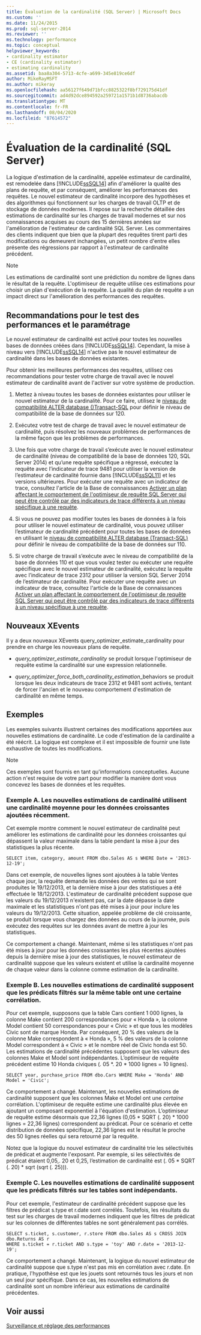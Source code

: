 ```yaml
---
title: Évaluation de la cardinalité (SQL Server) | Microsoft Docs
ms.custom: ''
ms.date: 11/24/2015
ms.prod: sql-server-2014
ms.reviewer: ''
ms.technology: performance
ms.topic: conceptual
helpviewer_keywords:
- cardinality estimator
- CE (cardinality estimator)
- estimating cardinality
ms.assetid: baa8a304-5713-4cfe-a699-345e819ce6df
author: MikeRayMSFT
ms.author: mikeray
ms.openlocfilehash: aa56127f649d71bfcc8825322f8bf729175d41df
ms.sourcegitcommit: ad4d92dce894592a259721a1571b1d8736abacdb
ms.translationtype: MT
ms.contentlocale: fr-FR
ms.lasthandoff: 08/04/2020
ms.locfileid: "87614572"
---
```

# <a name="cardinality-estimation-sql-server"></a>Évaluation de la cardinalité (SQL Server)
  La logique d'estimation de la cardinalité, appelée estimateur de cardinalité, est remodelée dans [!INCLUDE[ssSQL14](../../includes/sssql14-md.md)] afin d'améliorer la qualité des plans de requête, et par conséquent, améliorer les performances des requêtes. Le nouvel estimateur de cardinalité incorpore des hypothèses et des algorithmes qui fonctionnent sur les charges de travail OLTP et de stockage de données modernes. Il repose sur la recherche détaillée des estimations de cardinalité sur les charges de travail modernes et sur nos connaissances acquises au cours des 15 dernières années sur l'amélioration de l'estimateur de cardinalité SQL Server. Les commentaires des clients indiquent que bien que la plupart des requêtes tirent parti des modifications ou demeurent inchangées, un petit nombre d'entre elles présente des régressions par rapport à l'estimateur de cardinalité précédent.  
  
> [!NOTE]  
>  Les estimations de cardinalité sont une prédiction du nombre de lignes dans le résultat de la requête. L'optimiseur de requête utilise ces estimations pour choisir un plan d'exécution de la requête. La qualité du plan de requête a un impact direct sur l'amélioration des performances des requêtes.  
  
## <a name="performance-testing-and-tuning-recommendations"></a>Recommandations pour le test des performances et le paramétrage  
 Le nouvel estimateur de cardinalité est activé pour toutes les nouvelles bases de données créées dans [!INCLUDE[ssSQL14](../../includes/sssql14-md.md)]. Cependant, la mise à niveau vers [!INCLUDE[ssSQL14](../../includes/sssql14-md.md)] n'active pas le nouvel estimateur de cardinalité dans les bases de données existantes.  
  
 Pour obtenir les meilleures performances des requêtes, utilisez ces recommandations pour tester votre charge de travail avec le nouvel estimateur de cardinalité avant de l'activer sur votre système de production.  
  
1.  Mettez à niveau toutes les bases de données existantes pour utiliser le nouvel estimateur de la cardinalité. Pour ce faire, utilisez le [niveau de compatibilité ALTER database &#40;&#41;Transact-SQL](/sql/t-sql/statements/alter-database-transact-sql-compatibility-level) pour définir le niveau de compatibilité de la base de données sur 120.  
  
2.  Exécutez votre test de charge de travail avec le nouvel estimateur de cardinalité, puis résolvez les nouveaux problèmes de performances de la même façon que les problèmes de performances.  
  
3.  Une fois que votre charge de travail s’exécute avec le nouvel estimateur de cardinalité (niveau de compatibilité de la base de données 120, SQL Server 2014) et qu’une requête spécifique a régressé, exécutez la requête avec l’indicateur de trace 9481 pour utiliser la version de l’estimateur de cardinalité fournie dans [!INCLUDE[ssSQL11](../../includes/sssql11-md.md)] et les versions ultérieures. Pour exécuter une requête avec un indicateur de trace, consultez l'article de la Base de connaissances [Activer un plan affectant le comportement de l'optimiseur de requête SQL Server qui peut être contrôlé par des indicateurs de trace différents à un niveau spécifique à une requête](https://support.microsoft.com/kb/2801413).  
  
4.  Si vous ne pouvez pas modifier toutes les bases de données à la fois pour utiliser le nouvel estimateur de cardinalité, vous pouvez utiliser l’estimateur de cardinalité précédent pour toutes les bases de données en utilisant le [niveau de compatibilité ALTER database &#40;Transact-SQL&#41;](/sql/t-sql/statements/alter-database-transact-sql-compatibility-level) pour définir le niveau de compatibilité de la base de données sur 110.  
  
5.  Si votre charge de travail s’exécute avec le niveau de compatibilité de la base de données 110 et que vous voulez tester ou exécuter une requête spécifique avec le nouvel estimateur de cardinalité, exécutez la requête avec l’indicateur de trace 2312 pour utiliser la version SQL Server 2014 de l’estimateur de cardinalité.  Pour exécuter une requête avec un indicateur de trace, consultez l'article de la Base de connaissances [Activer un plan affectant le comportement de l'optimiseur de requête SQL Server qui peut être contrôlé par des indicateurs de trace différents à un niveau spécifique à une requête](https://support.microsoft.com/kb/2801413).  
  
## <a name="new-xevents"></a>Nouveaux XEvents  
 Il y a deux nouveaux XEvents query_optimizer_estimate_cardinality pour prendre en charge les nouveaux plans de requête.  
  
-   *query_optimizer_estimate_cardinality* se produit lorsque l'optimiseur de requête estime la cardinalité sur une expression relationnelle.  
  
-   *query_optimizer_force_both_cardinality_estimation*_behaviors se produit lorsque les deux indicateurs de trace 2312 et 9481 sont activés, tentant de forcer l'ancien et le nouveau comportement d'estimation de cardinalité en même temps.  
  
## <a name="examples"></a>Exemples  
 Les exemples suivants illustrent certaines des modifications apportées aux nouvelles estimations de cardinalité. Le code d'estimation de la cardinalité a été réécrit. La logique est complexe et il est impossible de fournir une liste exhaustive de toutes les modifications.  
  
> [!NOTE]  
>  Ces exemples sont fournis en tant qu'informations conceptuelles. Aucune action n'est requise de votre part pour modifier la manière dont vous concevez les bases de données et les requêtes.  
  
### <a name="example-a-new-cardinality-estimates-use-an-average-cardinality-for-recently-added-ascending-data"></a>Exemple A. Les nouvelles estimations de cardinalité utilisent une cardinalité moyenne pour les données croissantes ajoutées récemment.  
 Cet exemple montre comment le nouvel estimateur de cardinalité peut améliorer les estimations de cardinalité pour les données croissantes qui dépassent la valeur maximale dans la table pendant la mise à jour des statistiques la plus récente.  
  
```  
SELECT item, category, amount FROM dbo.Sales AS s WHERE Date = '2013-12-19';  
```  
  
 Dans cet exemple, de nouvelles lignes sont ajoutées à la table Ventes chaque jour, la requête demande les données des ventes qui se sont produites le 19/12/2013, et la dernière mise à jour des statistiques a été effectuée le 18/12/2013. L'estimateur de cardinalité précédent suppose que les valeurs du 19/12/2013 n'existent pas, car la date dépasse la date maximale et les statistiques n'ont pas été mises à jour pour inclure les valeurs du 19/12/2013. Cette situation, appelée problème de clé croissante, se produit lorsque vous chargez des données au cours de la journée, puis exécutez des requêtes sur les données avant de mettre à jour les statistiques.  
  
 Ce comportement a changé. Maintenant, même si les statistiques n'ont pas été mises à jour pour les données croissantes les plus récentes ajoutées depuis la dernière mise à jour des statistiques, le nouvel estimateur de cardinalité suppose que les valeurs existent et utilise la cardinalité moyenne de chaque valeur dans la colonne comme estimation de la cardinalité.  
  
### <a name="example-b-new-cardinality-estimates-assume-filtered-predicates-on-the-same-table-have-some-correlation"></a>Exemple B. Les nouvelles estimations de cardinalité supposent que les prédicats filtrés sur la même table ont une certaine corrélation.  
 Pour cet exemple, supposons que la table Cars contient 1 000 lignes, la colonne Make contient 200 correspondances pour « Honda », la colonne Model contient 50 correspondances pour « Civic » et que tous les modèles Civic sont de marque Honda. Par conséquent, 20 % des valeurs de la colonne Make correspondent à « Honda », 5 % des valeurs de la colonne Model correspondent à « Civic » et le nombre réel de Civic honda est 50. Les estimations de cardinalité précédentes supposent que les valeurs des colonnes Make et Model sont indépendantes. L’optimiseur de requête précédent estime 10 Honda civiques (. 05 *. 20 \* 1000 lignes = 10 lignes).  
  
```  
SELECT year, purchase_price FROM dbo.Cars WHERE Make = 'Honda' AND Model = 'Civic';  
```  
  
 Ce comportement a changé. Maintenant, les nouvelles estimations de cardinalité supposent que les colonnes Make et Model ont une *certaine* corrélation. L'optimiseur de requête estime une cardinalité plus élevée en ajoutant un composant exponentiel à l'équation d'estimation. L’optimiseur de requête estime désormais que 22,36 lignes (0,05 * SQRT (. 20) \* 1000 lignes = 22,36 lignes) correspondent au prédicat. Pour ce scénario et cette distribution de données spécifique, 22,36 lignes est le résultat le proche des 50 lignes réelles qui sera retourné par la requête.  
  
 Notez que la logique du nouvel estimateur de cardinalité trie les sélectivités de prédicat et augmente l'exposant. Par exemple, si les sélectivités de prédicat étaient 0,05,. 20 et 0,25, l’estimation de cardinalité est (. 05 * SQRT (. 20) \* sqrt (sqrt (. 25))).  
  
### <a name="example-c-new-cardinality-estimates-assume-filtered-predicates-on-different-tables-are-independent"></a>Exemple C. Les nouvelles estimations de cardinalité supposent que les prédicats filtrés sur les tables sont indépendants.  
 Pour cet exemple, l'estimateur de cardinalité précédent suppose que les filtres de prédicat s.type et r.date sont corrélés. Toutefois, les résultats du test sur les charges de travail modernes indiquent que les filtres de prédicat sur les colonnes de différentes tables ne sont généralement pas corrélés.  
  
```  
SELECT s.ticket, s.customer, r.store FROM dbo.Sales AS s CROSS JOIN dbo.Returns AS r  
WHERE s.ticket = r.ticket AND s.type = 'toy' AND r.date = '2013-12-19';  
```  
  
 Ce comportement a changé. Maintenant, la logique du nouvel estimateur de cardinalité suppose que s.type n'est pas mis en corrélation avec r.date. En pratique, l'hypothèse est que les jouets sont retournés tous les jours et non un seul jour spécifique. Dans ce cas, les nouvelles estimations de cardinalité sont un nombre inférieur aux estimations de cardinalité précédentes.  
  
## <a name="see-also"></a>Voir aussi  
 [Surveillance et réglage des performances](monitor-and-tune-for-performance.md)  
  
  
